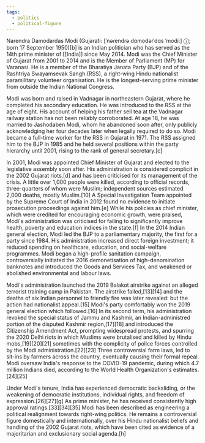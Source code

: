 ```yaml
---
tags:
  - politics
  - political-figure
---
```

Narendra Damodardas Modi (Gujarati: [ˈnəɾendɾə dɑmodəɾˈdɑs ˈmodiː] ⓘ; born 17 September 1950)[b] is an Indian politician who has served as the 14th prime minister of [[India]] since May 2014. Modi was the Chief Minister of Gujarat from 2001 to 2014 and is the Member of Parliament (MP) for Varanasi. He is a member of the Bharatiya Janata Party (BJP) and of the Rashtriya Swayamsevak Sangh (RSS), a right-wing Hindu nationalist paramilitary volunteer organisation. He is the longest-serving prime minister from outside the Indian National Congress.

Modi was born and raised in Vadnagar in northeastern Gujarat, where he completed his secondary education. He was introduced to the RSS at the age of eight. His account of helping his father sell tea at the Vadnagar railway station has not been reliably corroborated. At age 18, he was married to Jashodaben Modi, whom he abandoned soon after, only publicly acknowledging her four decades later when legally required to do so. Modi became a full-time worker for the RSS in Gujarat in 1971. The RSS assigned him to the BJP in 1985 and he held several positions within the party hierarchy until 2001, rising to the rank of general secretary.[c]

In 2001, Modi was appointed Chief Minister of Gujarat and elected to the legislative assembly soon after. His administration is considered complicit in the 2002 Gujarat riots,[d] and has been criticised for its management of the crisis. A little over 1,000 people were killed, according to official records, three-quarters of whom were Muslim; independent sources estimated 2,000 deaths, mostly Muslim.[10] A Special Investigation Team appointed by the Supreme Court of India in 2012 found no evidence to initiate prosecution proceedings against him.[e] While his policies as chief minister, which were credited for encouraging economic growth, were praised, Modi's administration was criticised for failing to significantly improve health, poverty and education indices in the state.[f] In the 2014 Indian general election, Modi led the BJP to a parliamentary majority, the first for a party since 1984. His administration increased direct foreign investment; it reduced spending on healthcare, education, and social-welfare programmes. Modi began a high-profile sanitation campaign, controversially initiated the 2016 demonetisation of high-denomination banknotes and introduced the Goods and Services Tax, and weakened or abolished environmental and labour laws.

Modi's administration launched the 2019 Balakot airstrike against an alleged terrorist training camp in Pakistan. The airstrike failed,[13][14] and the deaths of six Indian personnel to friendly fire was later revealed: but the action had nationalist appeal.[15] Modi's party comfortably won the 2019 general election which followed.[16] In its second term, his administration revoked the special status of Jammu and Kashmir, an Indian-administred portion of the disputed Kashmir region,[17][18] and introduced the Citizenship Amendment Act, prompting widespread protests, and spurring the 2020 Delhi riots in which Muslims were brutalised and killed by Hindu mobs,[19][20][21] sometimes with the complicity of police forces controlled by the Modi administration.[22][23] Three controversial farm laws, led to sit-ins by farmers across the country, eventually causing their formal repeal. Modi oversaw India's response to the COVID-19 pandemic, during which 4.7 million Indians died, according to the World Health Organization's estimates.[24][25]

Under Modi's tenure, India has experienced democratic backsliding, or the weakening of democratic institutions, individual rights, and freedom of expression.[26][27][g] As prime minister, he has received consistently high approval ratings.[33][34][35] Modi has been described as engineering a political realignment towards right-wing politics. He remains a controversial figure domestically and internationally, over his Hindu nationalist beliefs and handling of the 2002 Gujarat riots, which have been cited as evidence of a majoritarian and exclusionary social agenda.[h] 